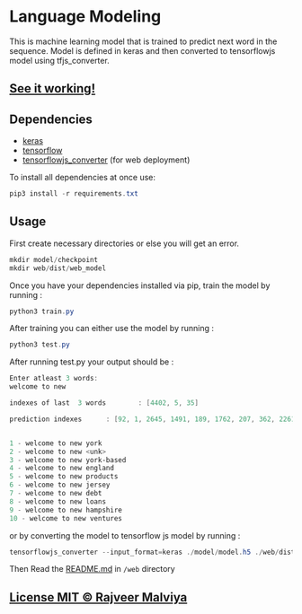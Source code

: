 ﻿# Language Modeling

This is machine learning model that is trained to predict next word in the sequence.
Model is defined in keras and then converted to tensorflowjs model using tfjs_converter.

## [See it working!](https://nxt-word.firebaseapp.com)

## Dependencies

- [keras](https://github.com/keras-team/keras)
- [tensorflow](https://www.tensorflow.org/)
- [tensorflowjs_converter](https://js.tensorflow.org/) (for web deployment)

To install all dependencies at once use:

```powershell
pip3 install -r requirements.txt
```

## Usage

First create necessary directories or else you will get an error.

```powershell
mkdir model/checkpoint
mkdir web/dist/web_model
```

Once you have your dependencies installed via pip, train the model by running :

```powershell
python3 train.py
```

After training you can either use the model by running :

```powershell
python3 test.py
```

After running test.py your output should be :

```powershell
Enter atleast 3 words:
welcome to new

indexes of last  3 words        : [4402, 5, 35]

prediction indexes      : [92, 1, 2645, 1491, 189, 1762, 207, 362, 2261, 1727]


1 - welcome to new york
2 - welcome to new <unk>
3 - welcome to new york-based
4 - welcome to new england
5 - welcome to new products
6 - welcome to new jersey
7 - welcome to new debt
8 - welcome to new loans
9 - welcome to new hampshire
10 - welcome to new ventures
```

or by converting the model to tensorflow js model by running :

```powershell
tensorflowjs_converter --input_format=keras ./model/model.h5 ./web/dist/web_model
```

Then Read the [README.md](https://github.com/rajveermalviya/language-modeling/blob/master/web/README.md) in `/web` directory

## [License MIT © Rajveer Malviya](https://github.com/rajveermalviya/language-modeling/blob/master/LICENSE.md)
